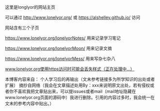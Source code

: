 这里是longlyor的网站主页

可以通过 http://www.lonelyor.org/ 或 https://alshelley.github.io/ 访问 

网站含有三个子页

https://www.lonelyor.org/lonelyorNotes/  用来记录学习笔记

https://www.lonelyor.org/lonelyorMoon/   用来记录文摘

https://www.lonelyor.org/lonelyorMess/   用来写杂七杂八

www.lonelyor.org使用https访问时可能会丢失样式（正在处理中...）


本博客内容来自：
个人学习后的再输出（文末参考链接多为所学知识的出处或者扩展）
摘抄自网络（我会在文章描述处用By：xxx来说明原文出处，若有侵权或者你不喜欢我把文章贴出来，可以提issues或者mail（mail地址隐藏在www.lonelyor.org页面的源码中）我进行删除。引用的内容过多时，我会统一在文末的参考内容中贴出。）

